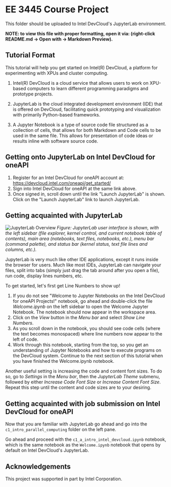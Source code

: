 # EE 3445 Course Project

This folder should be uploaded to Intel DevCloud's JupyterLab environment.

**NOTE: to view this file with proper formatting, open it via: (right-click README.md -> Open with -> Markdown Preview).**

## Tutorial Format

This tutorial will help you get started on Intel(R) DevCloud, a platform for experimenting with XPUs and cluster computing.

1. Intel(R) DevCloud is a cloud service that allows users to work on XPU-based computers to learn different programming paradigms and prototype projects.

2. JupyterLab is the cloud integrated development environment (IDE) that is offered on DevCloud, facilitating quick prototyping and visualization with primarily Python-based frameworks.

3. A Jupyter Notebook is a type of source code file structured as a collection of cells, that allows for both Markdown and Code cells to be used in the same file.  This allows for presentation of code ideas or results inline with software source code.

## Getting onto JupyterLab on Intel DevCloud for oneAPI

1. Register for an Intel DevCloud for oneAPI account at: https://devcloud.intel.com/oneapi/get_started/
2. Sign into Intel DevCloud for oneAPI at the same link above.
3. Once signed in, scroll down until the link "Launch JupyterLab" is shown.  Click on the "Launch JupyterLab" link to launch JupyterLab.

## Getting acquainted with JupyterLab

![JupyterLab Overview](./assets/jupyterlab_overview.png)
_Figure: JupyterLab user interface is shown, with the left sidebar (file explorer, kernel control, and current notebook table of contents), main area (notebooks, text files, notebooks, etc.), menu bar (command palette), and status bar (kernel status, text file lines and columns, etc.)._

JupyterLab is very much like other IDE applications, except it runs inside the browser for users.  Much like most IDEs, JupyterLab can navigate your files, split into tabs (simply just drag the tab around after you open a file), run code, display lines numbers, etc.

To get started, let's first get Line Numbers to show up! 

1. If you do not see "Welcome to Jupyter Notebooks on the Intel DevCloud for oneAPI Projects!" notebook, go ahead and double-click the file *Welcome.ipynb* on the left sidebar to open the Welcome Jupyter Notebook.  The notebook should now appear in the workspace area.
2. Click on the *View* button in the *Menu bar* and select *Show Line Numbers*.
3. As you scroll down in the notebook, you should see code cells (where the text becomes monospaced) where line numbers now appear to the left of code.
4. Work through this notebook, starting from the top, so you get an understanding of Jupyter Notebooks and how to execute programs on the DevCloud system.  Continue to the next section of this tutorial when you have finished the Welcome.ipynb notebook.

Another useful setting is increasing the code and content font sizes.  To do so, go to *Settings* in the *Menu bar*, then the *JupyterLab Theme* submenu, followed by either *Increase Code Font Size* or *Increase Content Font Size*.  Repeat this step until the content and code sizes are to your desiring.

## Getting acquainted with job submission on Intel DevCloud for oneAPI

Now that you are familiar with JupyterLab go ahead and go into the `c1_intro_parallel_computing` folder on the left pane.

Go ahead and proceed with the `c1_a_intro_intel_devcloud.ipynb` notebook, which
is the same notebook as the `Welcome.ipynb` notebook that opens by default on Intel DevCloud's JupyterLab.

## Acknowledgements

This project was supported in part by Intel Corporation.
